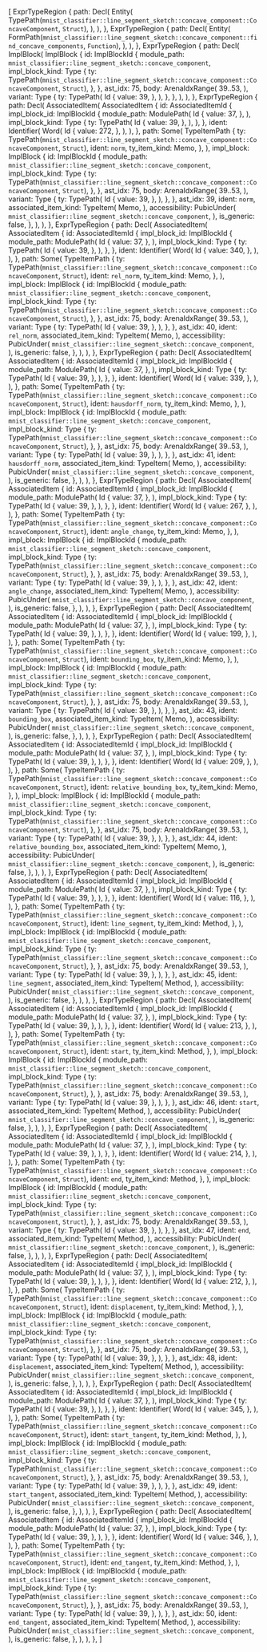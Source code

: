 [
    ExprTypeRegion {
        path: Decl(
            Entity(
                TypePath(`mnist_classifier::line_segment_sketch::concave_component::ConcaveComponent`, `Struct`),
            ),
        ),
    },
    ExprTypeRegion {
        path: Decl(
            Entity(
                FormPath(`mnist_classifier::line_segment_sketch::concave_component::find_concave_components`, `Function`),
            ),
        ),
    },
    ExprTypeRegion {
        path: Decl(
            ImplBlock(
                ImplBlock {
                    id: ImplBlockId {
                        module_path: `mnist_classifier::line_segment_sketch::concave_component`,
                        impl_block_kind: Type {
                            ty: TypePath(`mnist_classifier::line_segment_sketch::concave_component::ConcaveComponent`, `Struct`),
                        },
                    },
                    ast_idx: 75,
                    body: ArenaIdxRange(
                        39..53,
                    ),
                    variant: Type {
                        ty: TypePath(
                            Id {
                                value: 39,
                            },
                        ),
                    },
                },
            ),
        ),
    },
    ExprTypeRegion {
        path: Decl(
            AssociatedItem(
                AssociatedItem {
                    id: AssociatedItemId {
                        impl_block_id: ImplBlockId {
                            module_path: ModulePath(
                                Id {
                                    value: 37,
                                },
                            ),
                            impl_block_kind: Type {
                                ty: TypePath(
                                    Id {
                                        value: 39,
                                    },
                                ),
                            },
                        },
                        ident: Identifier(
                            Word(
                                Id {
                                    value: 272,
                                },
                            ),
                        ),
                    },
                    path: Some(
                        TypeItemPath {
                            ty: TypePath(`mnist_classifier::line_segment_sketch::concave_component::ConcaveComponent`, `Struct`),
                            ident: `norm`,
                            ty_item_kind: Memo,
                        },
                    ),
                    impl_block: ImplBlock {
                        id: ImplBlockId {
                            module_path: `mnist_classifier::line_segment_sketch::concave_component`,
                            impl_block_kind: Type {
                                ty: TypePath(`mnist_classifier::line_segment_sketch::concave_component::ConcaveComponent`, `Struct`),
                            },
                        },
                        ast_idx: 75,
                        body: ArenaIdxRange(
                            39..53,
                        ),
                        variant: Type {
                            ty: TypePath(
                                Id {
                                    value: 39,
                                },
                            ),
                        },
                    },
                    ast_idx: 39,
                    ident: `norm`,
                    associated_item_kind: TypeItem(
                        Memo,
                    ),
                    accessibility: PubicUnder(
                        `mnist_classifier::line_segment_sketch::concave_component`,
                    ),
                    is_generic: false,
                },
            ),
        ),
    },
    ExprTypeRegion {
        path: Decl(
            AssociatedItem(
                AssociatedItem {
                    id: AssociatedItemId {
                        impl_block_id: ImplBlockId {
                            module_path: ModulePath(
                                Id {
                                    value: 37,
                                },
                            ),
                            impl_block_kind: Type {
                                ty: TypePath(
                                    Id {
                                        value: 39,
                                    },
                                ),
                            },
                        },
                        ident: Identifier(
                            Word(
                                Id {
                                    value: 340,
                                },
                            ),
                        ),
                    },
                    path: Some(
                        TypeItemPath {
                            ty: TypePath(`mnist_classifier::line_segment_sketch::concave_component::ConcaveComponent`, `Struct`),
                            ident: `rel_norm`,
                            ty_item_kind: Memo,
                        },
                    ),
                    impl_block: ImplBlock {
                        id: ImplBlockId {
                            module_path: `mnist_classifier::line_segment_sketch::concave_component`,
                            impl_block_kind: Type {
                                ty: TypePath(`mnist_classifier::line_segment_sketch::concave_component::ConcaveComponent`, `Struct`),
                            },
                        },
                        ast_idx: 75,
                        body: ArenaIdxRange(
                            39..53,
                        ),
                        variant: Type {
                            ty: TypePath(
                                Id {
                                    value: 39,
                                },
                            ),
                        },
                    },
                    ast_idx: 40,
                    ident: `rel_norm`,
                    associated_item_kind: TypeItem(
                        Memo,
                    ),
                    accessibility: PubicUnder(
                        `mnist_classifier::line_segment_sketch::concave_component`,
                    ),
                    is_generic: false,
                },
            ),
        ),
    },
    ExprTypeRegion {
        path: Decl(
            AssociatedItem(
                AssociatedItem {
                    id: AssociatedItemId {
                        impl_block_id: ImplBlockId {
                            module_path: ModulePath(
                                Id {
                                    value: 37,
                                },
                            ),
                            impl_block_kind: Type {
                                ty: TypePath(
                                    Id {
                                        value: 39,
                                    },
                                ),
                            },
                        },
                        ident: Identifier(
                            Word(
                                Id {
                                    value: 339,
                                },
                            ),
                        ),
                    },
                    path: Some(
                        TypeItemPath {
                            ty: TypePath(`mnist_classifier::line_segment_sketch::concave_component::ConcaveComponent`, `Struct`),
                            ident: `hausdorff_norm`,
                            ty_item_kind: Memo,
                        },
                    ),
                    impl_block: ImplBlock {
                        id: ImplBlockId {
                            module_path: `mnist_classifier::line_segment_sketch::concave_component`,
                            impl_block_kind: Type {
                                ty: TypePath(`mnist_classifier::line_segment_sketch::concave_component::ConcaveComponent`, `Struct`),
                            },
                        },
                        ast_idx: 75,
                        body: ArenaIdxRange(
                            39..53,
                        ),
                        variant: Type {
                            ty: TypePath(
                                Id {
                                    value: 39,
                                },
                            ),
                        },
                    },
                    ast_idx: 41,
                    ident: `hausdorff_norm`,
                    associated_item_kind: TypeItem(
                        Memo,
                    ),
                    accessibility: PubicUnder(
                        `mnist_classifier::line_segment_sketch::concave_component`,
                    ),
                    is_generic: false,
                },
            ),
        ),
    },
    ExprTypeRegion {
        path: Decl(
            AssociatedItem(
                AssociatedItem {
                    id: AssociatedItemId {
                        impl_block_id: ImplBlockId {
                            module_path: ModulePath(
                                Id {
                                    value: 37,
                                },
                            ),
                            impl_block_kind: Type {
                                ty: TypePath(
                                    Id {
                                        value: 39,
                                    },
                                ),
                            },
                        },
                        ident: Identifier(
                            Word(
                                Id {
                                    value: 267,
                                },
                            ),
                        ),
                    },
                    path: Some(
                        TypeItemPath {
                            ty: TypePath(`mnist_classifier::line_segment_sketch::concave_component::ConcaveComponent`, `Struct`),
                            ident: `angle_change`,
                            ty_item_kind: Memo,
                        },
                    ),
                    impl_block: ImplBlock {
                        id: ImplBlockId {
                            module_path: `mnist_classifier::line_segment_sketch::concave_component`,
                            impl_block_kind: Type {
                                ty: TypePath(`mnist_classifier::line_segment_sketch::concave_component::ConcaveComponent`, `Struct`),
                            },
                        },
                        ast_idx: 75,
                        body: ArenaIdxRange(
                            39..53,
                        ),
                        variant: Type {
                            ty: TypePath(
                                Id {
                                    value: 39,
                                },
                            ),
                        },
                    },
                    ast_idx: 42,
                    ident: `angle_change`,
                    associated_item_kind: TypeItem(
                        Memo,
                    ),
                    accessibility: PubicUnder(
                        `mnist_classifier::line_segment_sketch::concave_component`,
                    ),
                    is_generic: false,
                },
            ),
        ),
    },
    ExprTypeRegion {
        path: Decl(
            AssociatedItem(
                AssociatedItem {
                    id: AssociatedItemId {
                        impl_block_id: ImplBlockId {
                            module_path: ModulePath(
                                Id {
                                    value: 37,
                                },
                            ),
                            impl_block_kind: Type {
                                ty: TypePath(
                                    Id {
                                        value: 39,
                                    },
                                ),
                            },
                        },
                        ident: Identifier(
                            Word(
                                Id {
                                    value: 199,
                                },
                            ),
                        ),
                    },
                    path: Some(
                        TypeItemPath {
                            ty: TypePath(`mnist_classifier::line_segment_sketch::concave_component::ConcaveComponent`, `Struct`),
                            ident: `bounding_box`,
                            ty_item_kind: Memo,
                        },
                    ),
                    impl_block: ImplBlock {
                        id: ImplBlockId {
                            module_path: `mnist_classifier::line_segment_sketch::concave_component`,
                            impl_block_kind: Type {
                                ty: TypePath(`mnist_classifier::line_segment_sketch::concave_component::ConcaveComponent`, `Struct`),
                            },
                        },
                        ast_idx: 75,
                        body: ArenaIdxRange(
                            39..53,
                        ),
                        variant: Type {
                            ty: TypePath(
                                Id {
                                    value: 39,
                                },
                            ),
                        },
                    },
                    ast_idx: 43,
                    ident: `bounding_box`,
                    associated_item_kind: TypeItem(
                        Memo,
                    ),
                    accessibility: PubicUnder(
                        `mnist_classifier::line_segment_sketch::concave_component`,
                    ),
                    is_generic: false,
                },
            ),
        ),
    },
    ExprTypeRegion {
        path: Decl(
            AssociatedItem(
                AssociatedItem {
                    id: AssociatedItemId {
                        impl_block_id: ImplBlockId {
                            module_path: ModulePath(
                                Id {
                                    value: 37,
                                },
                            ),
                            impl_block_kind: Type {
                                ty: TypePath(
                                    Id {
                                        value: 39,
                                    },
                                ),
                            },
                        },
                        ident: Identifier(
                            Word(
                                Id {
                                    value: 209,
                                },
                            ),
                        ),
                    },
                    path: Some(
                        TypeItemPath {
                            ty: TypePath(`mnist_classifier::line_segment_sketch::concave_component::ConcaveComponent`, `Struct`),
                            ident: `relative_bounding_box`,
                            ty_item_kind: Memo,
                        },
                    ),
                    impl_block: ImplBlock {
                        id: ImplBlockId {
                            module_path: `mnist_classifier::line_segment_sketch::concave_component`,
                            impl_block_kind: Type {
                                ty: TypePath(`mnist_classifier::line_segment_sketch::concave_component::ConcaveComponent`, `Struct`),
                            },
                        },
                        ast_idx: 75,
                        body: ArenaIdxRange(
                            39..53,
                        ),
                        variant: Type {
                            ty: TypePath(
                                Id {
                                    value: 39,
                                },
                            ),
                        },
                    },
                    ast_idx: 44,
                    ident: `relative_bounding_box`,
                    associated_item_kind: TypeItem(
                        Memo,
                    ),
                    accessibility: PubicUnder(
                        `mnist_classifier::line_segment_sketch::concave_component`,
                    ),
                    is_generic: false,
                },
            ),
        ),
    },
    ExprTypeRegion {
        path: Decl(
            AssociatedItem(
                AssociatedItem {
                    id: AssociatedItemId {
                        impl_block_id: ImplBlockId {
                            module_path: ModulePath(
                                Id {
                                    value: 37,
                                },
                            ),
                            impl_block_kind: Type {
                                ty: TypePath(
                                    Id {
                                        value: 39,
                                    },
                                ),
                            },
                        },
                        ident: Identifier(
                            Word(
                                Id {
                                    value: 116,
                                },
                            ),
                        ),
                    },
                    path: Some(
                        TypeItemPath {
                            ty: TypePath(`mnist_classifier::line_segment_sketch::concave_component::ConcaveComponent`, `Struct`),
                            ident: `line_segment`,
                            ty_item_kind: Method,
                        },
                    ),
                    impl_block: ImplBlock {
                        id: ImplBlockId {
                            module_path: `mnist_classifier::line_segment_sketch::concave_component`,
                            impl_block_kind: Type {
                                ty: TypePath(`mnist_classifier::line_segment_sketch::concave_component::ConcaveComponent`, `Struct`),
                            },
                        },
                        ast_idx: 75,
                        body: ArenaIdxRange(
                            39..53,
                        ),
                        variant: Type {
                            ty: TypePath(
                                Id {
                                    value: 39,
                                },
                            ),
                        },
                    },
                    ast_idx: 45,
                    ident: `line_segment`,
                    associated_item_kind: TypeItem(
                        Method,
                    ),
                    accessibility: PubicUnder(
                        `mnist_classifier::line_segment_sketch::concave_component`,
                    ),
                    is_generic: false,
                },
            ),
        ),
    },
    ExprTypeRegion {
        path: Decl(
            AssociatedItem(
                AssociatedItem {
                    id: AssociatedItemId {
                        impl_block_id: ImplBlockId {
                            module_path: ModulePath(
                                Id {
                                    value: 37,
                                },
                            ),
                            impl_block_kind: Type {
                                ty: TypePath(
                                    Id {
                                        value: 39,
                                    },
                                ),
                            },
                        },
                        ident: Identifier(
                            Word(
                                Id {
                                    value: 213,
                                },
                            ),
                        ),
                    },
                    path: Some(
                        TypeItemPath {
                            ty: TypePath(`mnist_classifier::line_segment_sketch::concave_component::ConcaveComponent`, `Struct`),
                            ident: `start`,
                            ty_item_kind: Method,
                        },
                    ),
                    impl_block: ImplBlock {
                        id: ImplBlockId {
                            module_path: `mnist_classifier::line_segment_sketch::concave_component`,
                            impl_block_kind: Type {
                                ty: TypePath(`mnist_classifier::line_segment_sketch::concave_component::ConcaveComponent`, `Struct`),
                            },
                        },
                        ast_idx: 75,
                        body: ArenaIdxRange(
                            39..53,
                        ),
                        variant: Type {
                            ty: TypePath(
                                Id {
                                    value: 39,
                                },
                            ),
                        },
                    },
                    ast_idx: 46,
                    ident: `start`,
                    associated_item_kind: TypeItem(
                        Method,
                    ),
                    accessibility: PubicUnder(
                        `mnist_classifier::line_segment_sketch::concave_component`,
                    ),
                    is_generic: false,
                },
            ),
        ),
    },
    ExprTypeRegion {
        path: Decl(
            AssociatedItem(
                AssociatedItem {
                    id: AssociatedItemId {
                        impl_block_id: ImplBlockId {
                            module_path: ModulePath(
                                Id {
                                    value: 37,
                                },
                            ),
                            impl_block_kind: Type {
                                ty: TypePath(
                                    Id {
                                        value: 39,
                                    },
                                ),
                            },
                        },
                        ident: Identifier(
                            Word(
                                Id {
                                    value: 214,
                                },
                            ),
                        ),
                    },
                    path: Some(
                        TypeItemPath {
                            ty: TypePath(`mnist_classifier::line_segment_sketch::concave_component::ConcaveComponent`, `Struct`),
                            ident: `end`,
                            ty_item_kind: Method,
                        },
                    ),
                    impl_block: ImplBlock {
                        id: ImplBlockId {
                            module_path: `mnist_classifier::line_segment_sketch::concave_component`,
                            impl_block_kind: Type {
                                ty: TypePath(`mnist_classifier::line_segment_sketch::concave_component::ConcaveComponent`, `Struct`),
                            },
                        },
                        ast_idx: 75,
                        body: ArenaIdxRange(
                            39..53,
                        ),
                        variant: Type {
                            ty: TypePath(
                                Id {
                                    value: 39,
                                },
                            ),
                        },
                    },
                    ast_idx: 47,
                    ident: `end`,
                    associated_item_kind: TypeItem(
                        Method,
                    ),
                    accessibility: PubicUnder(
                        `mnist_classifier::line_segment_sketch::concave_component`,
                    ),
                    is_generic: false,
                },
            ),
        ),
    },
    ExprTypeRegion {
        path: Decl(
            AssociatedItem(
                AssociatedItem {
                    id: AssociatedItemId {
                        impl_block_id: ImplBlockId {
                            module_path: ModulePath(
                                Id {
                                    value: 37,
                                },
                            ),
                            impl_block_kind: Type {
                                ty: TypePath(
                                    Id {
                                        value: 39,
                                    },
                                ),
                            },
                        },
                        ident: Identifier(
                            Word(
                                Id {
                                    value: 212,
                                },
                            ),
                        ),
                    },
                    path: Some(
                        TypeItemPath {
                            ty: TypePath(`mnist_classifier::line_segment_sketch::concave_component::ConcaveComponent`, `Struct`),
                            ident: `displacement`,
                            ty_item_kind: Method,
                        },
                    ),
                    impl_block: ImplBlock {
                        id: ImplBlockId {
                            module_path: `mnist_classifier::line_segment_sketch::concave_component`,
                            impl_block_kind: Type {
                                ty: TypePath(`mnist_classifier::line_segment_sketch::concave_component::ConcaveComponent`, `Struct`),
                            },
                        },
                        ast_idx: 75,
                        body: ArenaIdxRange(
                            39..53,
                        ),
                        variant: Type {
                            ty: TypePath(
                                Id {
                                    value: 39,
                                },
                            ),
                        },
                    },
                    ast_idx: 48,
                    ident: `displacement`,
                    associated_item_kind: TypeItem(
                        Method,
                    ),
                    accessibility: PubicUnder(
                        `mnist_classifier::line_segment_sketch::concave_component`,
                    ),
                    is_generic: false,
                },
            ),
        ),
    },
    ExprTypeRegion {
        path: Decl(
            AssociatedItem(
                AssociatedItem {
                    id: AssociatedItemId {
                        impl_block_id: ImplBlockId {
                            module_path: ModulePath(
                                Id {
                                    value: 37,
                                },
                            ),
                            impl_block_kind: Type {
                                ty: TypePath(
                                    Id {
                                        value: 39,
                                    },
                                ),
                            },
                        },
                        ident: Identifier(
                            Word(
                                Id {
                                    value: 345,
                                },
                            ),
                        ),
                    },
                    path: Some(
                        TypeItemPath {
                            ty: TypePath(`mnist_classifier::line_segment_sketch::concave_component::ConcaveComponent`, `Struct`),
                            ident: `start_tangent`,
                            ty_item_kind: Method,
                        },
                    ),
                    impl_block: ImplBlock {
                        id: ImplBlockId {
                            module_path: `mnist_classifier::line_segment_sketch::concave_component`,
                            impl_block_kind: Type {
                                ty: TypePath(`mnist_classifier::line_segment_sketch::concave_component::ConcaveComponent`, `Struct`),
                            },
                        },
                        ast_idx: 75,
                        body: ArenaIdxRange(
                            39..53,
                        ),
                        variant: Type {
                            ty: TypePath(
                                Id {
                                    value: 39,
                                },
                            ),
                        },
                    },
                    ast_idx: 49,
                    ident: `start_tangent`,
                    associated_item_kind: TypeItem(
                        Method,
                    ),
                    accessibility: PubicUnder(
                        `mnist_classifier::line_segment_sketch::concave_component`,
                    ),
                    is_generic: false,
                },
            ),
        ),
    },
    ExprTypeRegion {
        path: Decl(
            AssociatedItem(
                AssociatedItem {
                    id: AssociatedItemId {
                        impl_block_id: ImplBlockId {
                            module_path: ModulePath(
                                Id {
                                    value: 37,
                                },
                            ),
                            impl_block_kind: Type {
                                ty: TypePath(
                                    Id {
                                        value: 39,
                                    },
                                ),
                            },
                        },
                        ident: Identifier(
                            Word(
                                Id {
                                    value: 346,
                                },
                            ),
                        ),
                    },
                    path: Some(
                        TypeItemPath {
                            ty: TypePath(`mnist_classifier::line_segment_sketch::concave_component::ConcaveComponent`, `Struct`),
                            ident: `end_tangent`,
                            ty_item_kind: Method,
                        },
                    ),
                    impl_block: ImplBlock {
                        id: ImplBlockId {
                            module_path: `mnist_classifier::line_segment_sketch::concave_component`,
                            impl_block_kind: Type {
                                ty: TypePath(`mnist_classifier::line_segment_sketch::concave_component::ConcaveComponent`, `Struct`),
                            },
                        },
                        ast_idx: 75,
                        body: ArenaIdxRange(
                            39..53,
                        ),
                        variant: Type {
                            ty: TypePath(
                                Id {
                                    value: 39,
                                },
                            ),
                        },
                    },
                    ast_idx: 50,
                    ident: `end_tangent`,
                    associated_item_kind: TypeItem(
                        Method,
                    ),
                    accessibility: PubicUnder(
                        `mnist_classifier::line_segment_sketch::concave_component`,
                    ),
                    is_generic: false,
                },
            ),
        ),
    },
]